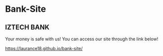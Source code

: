 # Bank-Site

## IZTECH BANK
Your money is safe with us! You can access our site through the link below!

https://laurance18.github.io/bank-site/
